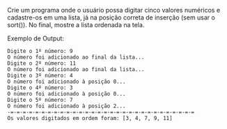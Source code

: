 Crie um programa onde o usuário possa digitar cinco valores numéricos e cadastre-os em uma lista, já na posição correta de inserção (sem usar o sort()). No final, mostre a lista ordenada na tela.

Exemplo de Output:
~~~
Digite o 1º número: 9
O número foi adicionado ao final da lista...
Digite o 2º número: 11
O número foi adicionado ao final da lista...
Digite o 3º número: 4
O número foi adicionado à posição 0...
Digite o 4º número: 3
O número foi adicionado à posição 0...
Digite o 5º número: 7
O número foi adicionado à posição 2...
-=-=-=-=-=-=-=-=-=-=-=-=-=-=-=-=-=-=-=-=-=-=-=-=-=-=-=-=-=-=
Os valores digitados em ordem foram: [3, 4, 7, 9, 11]
~~~